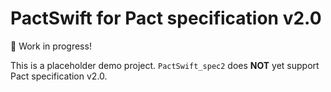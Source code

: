 # PactSwift for Pact specification v2.0

🚨 Work in progress!

This is a placeholder demo project. `PactSwift_spec2` does **NOT** yet support Pact specification v2.0.
